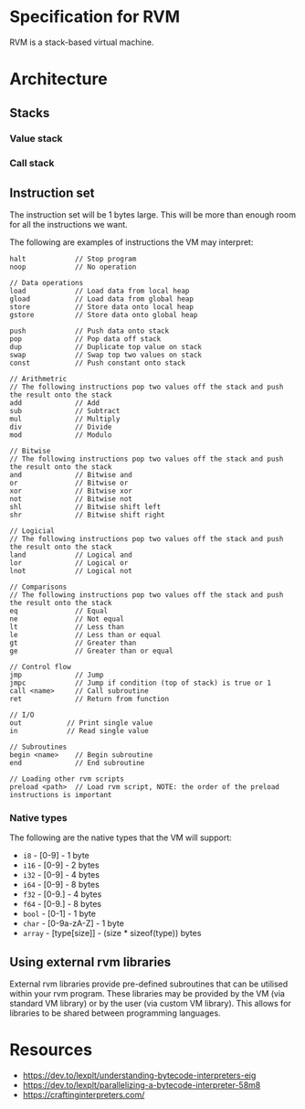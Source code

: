 # Specification for RVM
RVM is a stack-based virtual machine.

# Architecture

## Stacks

### Value stack

### Call stack

## Instruction set
The instruction set will be 1 bytes large. This will be more than enough room for all the instructions we want.

The following are examples of instructions the VM may interpret:
``` 
halt            // Stop program
noop            // No operation

// Data operations
load            // Load data from local heap
gload           // Load data from global heap
store           // Store data onto local heap
gstore          // Store data onto global heap

push            // Push data onto stack
pop             // Pop data off stack
dup             // Duplicate top value on stack
swap            // Swap top two values on stack
const           // Push constant onto stack

// Arithmetric
// The following instructions pop two values off the stack and push the result onto the stack
add             // Add
sub             // Subtract
mul             // Multiply
div             // Divide
mod             // Modulo

// Bitwise
// The following instructions pop two values off the stack and push the result onto the stack
and             // Bitwise and
or              // Bitwise or
xor             // Bitwise xor
not             // Bitwise not
shl             // Bitwise shift left
shr             // Bitwise shift right

// Logicial
// The following instructions pop two values off the stack and push the result onto the stack
land            // Logical and
lor             // Logical or
lnot            // Logical not

// Comparisons
// The following instructions pop two values off the stack and push the result onto the stack
eq              // Equal
ne              // Not equal
lt              // Less than
le              // Less than or equal
gt              // Greater than
ge              // Greater than or equal

// Control flow
jmp             // Jump
jmpc            // Jump if condition (top of stack) is true or 1
call <name>     // Call subroutine
ret             // Return from function

// I/O
out           // Print single value
in            // Read single value

// Subroutines
begin <name>    // Begin subroutine
end             // End subroutine

// Loading other rvm scripts
preload <path>  // Load rvm script, NOTE: the order of the preload instructions is important
```

### Native types
The following are the native types that the VM will support:
- `i8` - [0-9] - 1 byte
- `i16` - [0-9] - 2 bytes
- `i32` - [0-9] - 4 bytes
- `i64` - [0-9] - 8 bytes
- `f32` - [0-9.] - 4 bytes
- `f64` - [0-9.] - 8 bytes
- `bool` - [0-1] - 1 byte
- `char` - [0-9a-zA-Z] - 1 byte
- `array` - [type\[size\]] - (size * sizeof(type)) bytes

## Using external rvm libraries
External rvm libraries provide pre-defined subroutines that can be utilised within your rvm program.
These libraries may be provided by the VM (via standard VM library) or by the user (via custom VM library).
This allows for libraries to be shared between programming languages.


# Resources
- https://dev.to/lexplt/understanding-bytecode-interpreters-eig
- https://dev.to/lexplt/parallelizing-a-bytecode-interpreter-58m8
- https://craftinginterpreters.com/